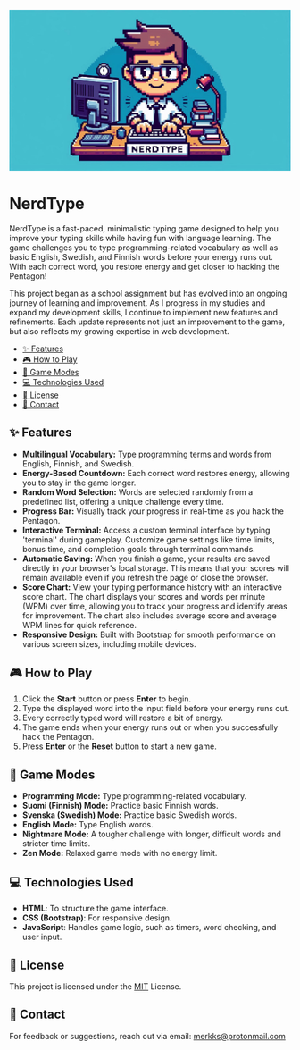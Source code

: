 ![nerdtype](./images/nerdtype.jpeg)

# NerdType

NerdType is a fast-paced, minimalistic typing game designed to help you improve your typing skills while having fun with language learning. The game challenges you to type programming-related vocabulary as well as basic English, Swedish, and Finnish words before your energy runs out. With each correct word, you restore energy and get closer to hacking the Pentagon!

This project began as a school assignment but has evolved into an ongoing journey of learning and improvement. As I progress in my studies and expand my development skills, I continue to implement new features and refinements. Each update represents not just an improvement to the game, but also reflects my growing expertise in web development.

<!-- vim-markdown-toc GFM -->

* [✨ Features](#-features)
* [🎮 How to Play](#-how-to-play)
* [🎯 Game Modes](#-game-modes)
* [💻 Technologies Used](#-technologies-used)
* [📄 License](#-license)
* [📧 Contact](#-contact)

<!-- vim-markdown-toc -->

## ✨ Features

- **Multilingual Vocabulary:** Type programming terms and words from English, Finnish, and Swedish.
- **Energy-Based Countdown:** Each correct word restores energy, allowing you to stay in the game longer.
- **Random Word Selection:** Words are selected randomly from a predefined list, offering a unique challenge every time.
- **Progress Bar:** Visually track your progress in real-time as you hack the Pentagon.
- **Interactive Terminal:** Access a custom terminal interface by typing 'terminal' during gameplay. Customize game settings like time limits, bonus time, and completion goals through terminal commands.
- **Automatic Saving:** When you finish a game, your results are saved directly in your browser's local storage. This means that your scores will remain available even if you refresh the page or close the browser.
- **Score Chart:** View your typing performance history with an interactive score chart. The chart displays your scores and words per minute (WPM) over time, allowing you to track your progress and identify areas for improvement. The chart also includes average score and average WPM lines for quick reference.
- **Responsive Design:** Built with Bootstrap for smooth performance on various screen sizes, including mobile devices.

## 🎮 How to Play

1. Click the **Start** button or press **Enter** to begin.
2. Type the displayed word into the input field before your energy runs out.
3. Every correctly typed word will restore a bit of energy.
4. The game ends when your energy runs out or when you successfully hack the Pentagon.
5. Press **Enter** or the **Reset** button to start a new game.

## 🎯 Game Modes

- **Programming Mode:** Type programming-related vocabulary.
- **Suomi (Finnish) Mode:** Practice basic Finnish words.
- **Svenska (Swedish) Mode:** Practice basic Swedish words.
- **English Mode:** Type English words.
- **Nightmare Mode:** A tougher challenge with longer, difficult words and stricter time limits.
- **Zen Mode:** Relaxed game mode with no energy limit.

## 💻 Technologies Used

- **HTML**: To structure the game interface.
- **CSS (Bootstrap)**: For responsive design.
- **JavaScript**: Handles game logic, such as timers, word checking, and user input.

## 📄 License

This project is licensed under the [MIT](https://mit-license.org/) License.

## 📧 Contact

For feedback or suggestions, reach out via email: merkks@protonmail.com
